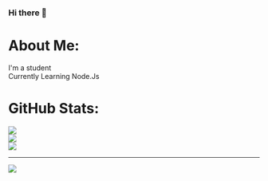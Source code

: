 ### Hi there 👋
# About Me:
I'm a student <br>Currently Learning Node.Js


# GitHub Stats:
![](https://github-readme-stats.vercel.app/api?username=kevinjuliow&theme=react&hide_border=true&include_all_commits=true&count_private=false)<br/>
![](https://github-readme-streak-stats.herokuapp.com/?user=kevinjuliow&theme=react&hide_border=true)<br/>
![](https://github-readme-stats.vercel.app/api/top-langs/?username=kevinjuliow&theme=react&hide_border=true&include_all_commits=true&count_private=false&layout=compact)

---
[![](https://visitcount.itsvg.in/api?id=kevinjuliow&icon=5&color=12)](https://visitcount.itsvg.in)


